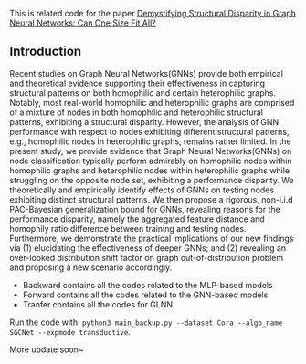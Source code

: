 This is related code for the paper [Demystifying Structural Disparity in Graph Neural Networks: Can One Size Fit All?](https://arxiv.org/abs/2306.01323)

## Introduction

Recent studies on Graph Neural Networks(GNNs) provide both empirical and theoretical evidence supporting their effectiveness in capturing structural patterns on both homophilic and certain heterophilic graphs. Notably, most real-world homophilic and heterophilic graphs are comprised of a mixture of nodes in both homophilic and heterophilic structural patterns, exhibiting a structural disparity. However, the analysis of GNN performance with respect to nodes exhibiting different structural patterns, e.g., homophilic nodes in heterophilic graphs, remains rather limited. In the present study, we provide evidence that Graph Neural Networks(GNNs) on node classification typically perform admirably on homophilic nodes within homophilic graphs and heterophilic nodes within heterophilic graphs while struggling on the opposite node set, exhibiting a performance disparity. We theoretically and empirically identify effects of GNNs on testing nodes exhibiting distinct structural patterns. We then propose a rigorous, non-i.i.d PAC-Bayesian generalization bound for GNNs, revealing reasons for the performance disparity, namely the aggregated feature distance and homophily ratio difference between training and testing nodes. Furthermore, we demonstrate the practical implications of our new findings via (1) elucidating the effectiveness of deeper GNNs; and (2) revealing an over-looked distribution shift factor on graph out-of-distribution problem and proposing a new scenario accordingly.




- Backward contains all the codes related to the MLP-based models
- Forward contains all the codes related to the GNN-based models
- Tranfer contains all the codes for GLNN

Run the code with: `python3 main_backup.py --dataset Cora --algo_name SGCNet --expmode transductive`.

More update soon~
